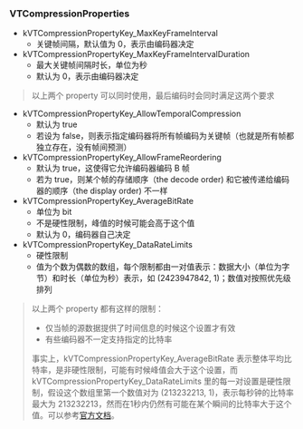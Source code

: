 ### VTCompressionProperties

* kVTCompressionPropertyKey_MaxKeyFrameInterval
    * 关键帧间隔，默认值为 0，表示由编码器决定
* kVTCompressionPropertyKey_MaxKeyFrameIntervalDuration
    * 最大关键帧间隔时长，单位为秒
    * 默认为 0，表示由编码器决定

> 以上两个 property 可以同时使用，最后编码时会同时满足这两个要求

* kVTCompressionPropertyKey_AllowTemporalCompression
    * 默认为 true
    * 若设为 false，则表示指定编码器将所有帧编码为关键帧（也就是所有帧都独立存在，没有帧间预测）
* kVTCompressionPropertyKey_AllowFrameReordering
    * 默认为 true，这使得它允许编码器编码 B 帧
    * 若为 true，则某个帧的存储顺序（the decode order) 和它被传递给编码器的顺序（the display order) 不一样
* kVTCompressionPropertyKey_AverageBitRate
    * 单位为 bit
    * 不是硬性限制，峰值的时候可能会高于这个值
    * 默认为 0，编码器自己决定
* kVTCompressionPropertyKey_DataRateLimits
    * 硬性限制
    * 值为个数为偶数的数组，每个限制都由一对值表示：数据大小（单位为字节）和时长（单位为秒）表示，如 (2423947842, 1)；数值对按照优先级排列

> 以上两个 property 都有这样的限制：
>   
>   * 仅当帧的源数据提供了时间信息的时候这个设置才有效
>   * 有些编码器不一定支持指定的比特率
> 
> 事实上，kVTCompressionPropertyKey_AverageBitRate 表示整体平均比特率，是非硬性限制，可能有时候峰值会大于这个设置，而 kVTCompressionPropertyKey_DataRateLimits 里的每一对设置是硬性限制，假设这个数组里第一个数值对为 (213232213, 1)，表示每秒钟的比特率最大为 213232213，然而在1秒内仍然有可能在某个瞬间的比特率大于这个值。可以参考[官方文档](https://developer.apple.com/library/content/qa/qa1958/_index.html)。




